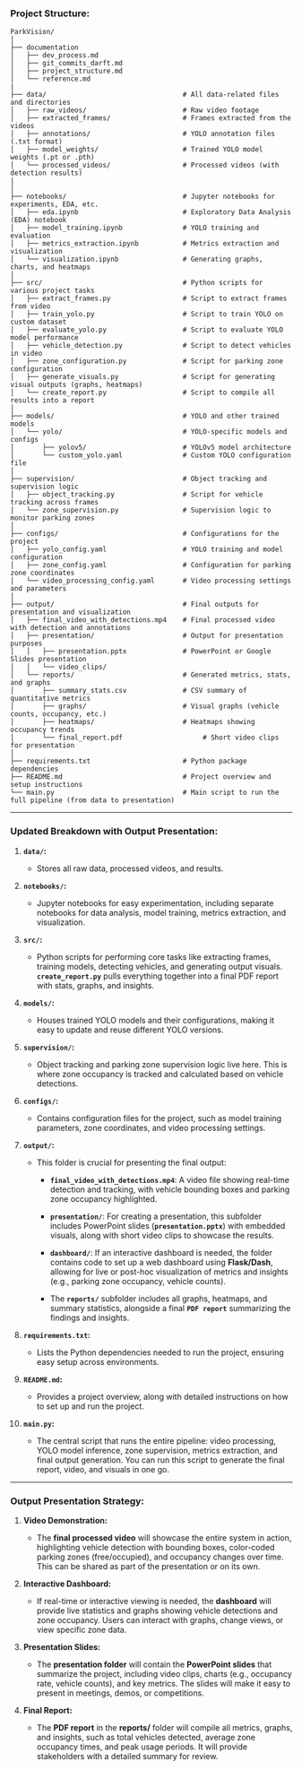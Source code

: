### **Project Structure:**

```
ParkVision/
│
├── documentation
│   ├── dev_process.md
│   ├── git_commits_darft.md
│   ├── project_structure.md
│   └── reference.md
|
├── data/                                  # All data-related files and directories
│   ├── raw_videos/                        # Raw video footage
│   ├── extracted_frames/                  # Frames extracted from the videos
│   ├── annotations/                       # YOLO annotation files (.txt format)
│   ├── model_weights/                     # Trained YOLO model weights (.pt or .pth)
│   └── processed_videos/                  # Processed videos (with detection results)
|
│
├── notebooks/                             # Jupyter notebooks for experiments, EDA, etc.
│   ├── eda.ipynb                          # Exploratory Data Analysis (EDA) notebook
│   ├── model_training.ipynb               # YOLO training and evaluation
│   ├── metrics_extraction.ipynb           # Metrics extraction and visualization
│   └── visualization.ipynb                # Generating graphs, charts, and heatmaps
│
├── src/                                   # Python scripts for various project tasks
│   ├── extract_frames.py                  # Script to extract frames from video
│   ├── train_yolo.py                      # Script to train YOLO on custom dataset
│   ├── evaluate_yolo.py                   # Script to evaluate YOLO model performance
│   ├── vehicle_detection.py               # Script to detect vehicles in video
│   ├── zone_configuration.py              # Script for parking zone configuration
│   ├── generate_visuals.py                # Script for generating visual outputs (graphs, heatmaps)
│   └── create_report.py                   # Script to compile all results into a report
│
├── models/                                # YOLO and other trained models
│   └── yolo/                              # YOLO-specific models and configs
│       ├── yolov5/                        # YOLOv5 model architecture
│       └── custom_yolo.yaml               # Custom YOLO configuration file
│
├── supervision/                           # Object tracking and supervision logic
│   ├── object_tracking.py                 # Script for vehicle tracking across frames
│   └── zone_supervision.py                # Supervision logic to monitor parking zones
│
├── configs/                               # Configurations for the project
│   ├── yolo_config.yaml                   # YOLO training and model configuration
│   ├── zone_config.yaml                   # Configuration for parking zone coordinates
│   └── video_processing_config.yaml       # Video processing settings and parameters
│
├── output/                                # Final outputs for presentation and visualization
│   ├── final_video_with_detections.mp4    # Final processed video with detection and annotations
│   ├── presentation/                      # Output for presentation purposes
│   │   ├── presentation.pptx              # PowerPoint or Google Slides presentation
│   │   └── video_clips/
│   └── reports/                           # Generated metrics, stats, and graphs
│       ├── summary_stats.csv              # CSV summary of quantitative metrics
│       ├── graphs/                        # Visual graphs (vehicle counts, occupancy, etc.)
│       ├── heatmaps/                      # Heatmaps showing occupancy trends
│       └── final_report.pdf                    # Short video clips for presentation
│
├── requirements.txt                       # Python package dependencies
├── README.md                              # Project overview and setup instructions
└── main.py                                # Main script to run the full pipeline (from data to presentation)

```

---

### **Updated Breakdown with Output Presentation:**

1. **`data/`:**

   - Stores all raw data, processed videos, and results. 

2. **`notebooks/`:**

   - Jupyter notebooks for easy experimentation, including separate notebooks for data analysis, model training, metrics extraction, and visualization.

3. **`src/`:**

   - Python scripts for performing core tasks like extracting frames, training models, detecting vehicles, and generating output visuals. **`create_report.py`** pulls everything together into a final PDF report with stats, graphs, and insights.

4. **`models/`:**

   - Houses trained YOLO models and their configurations, making it easy to update and reuse different YOLO versions.

5. **`supervision/`:**

   - Object tracking and parking zone supervision logic live here. This is where zone occupancy is tracked and calculated based on vehicle detections.

6. **`configs/`:**

   - Contains configuration files for the project, such as model training parameters, zone coordinates, and video processing settings.

7. **`output/`:**

   - This folder is crucial for presenting the final output:
     - **`final_video_with_detections.mp4`**: A video file showing real-time detection and tracking, with vehicle bounding boxes and parking zone occupancy highlighted.
     - **`presentation/`**: For creating a presentation, this subfolder includes PowerPoint slides (**`presentation.pptx`**) with embedded visuals, along with short video clips to showcase the results.
     - **`dashboard/`**: If an interactive dashboard is needed, the folder contains code to set up a web dashboard using **Flask/Dash**, allowing for live or post-hoc visualization of metrics and insights (e.g., parking zone occupancy, vehicle counts).

     - The **`reports/`** subfolder includes all graphs, heatmaps, and summary statistics, alongside a final **`PDF report`** summarizing the findings and insights.

8. **`requirements.txt`:**

   - Lists the Python dependencies needed to run the project, ensuring easy setup across environments.

9. **`README.md`:**

   - Provides a project overview, along with detailed instructions on how to set up and run the project.

10. **`main.py`:**
    - The central script that runs the entire pipeline: video processing, YOLO model inference, zone supervision, metrics extraction, and final output generation. You can run this script to generate the final report, video, and visuals in one go.

---

### **Output Presentation Strategy:**

1. **Video Demonstration:**

   - The **final processed video** will showcase the entire system in action, highlighting vehicle detection with bounding boxes, color-coded parking zones (free/occupied), and occupancy changes over time. This can be shared as part of the presentation or on its own.

2. **Interactive Dashboard:**

   - If real-time or interactive viewing is needed, the **dashboard** will provide live statistics and graphs showing vehicle detections and zone occupancy. Users can interact with graphs, change views, or view specific zone data.

3. **Presentation Slides:**

   - The **presentation folder** will contain the **PowerPoint slides** that summarize the project, including video clips, charts (e.g., occupancy rate, vehicle counts), and key metrics. The slides will make it easy to present in meetings, demos, or competitions.

4. **Final Report:**
   - The **PDF report** in the **reports/** folder will compile all metrics, graphs, and insights, such as total vehicles detected, average zone occupancy times, and peak usage periods. It will provide stakeholders with a detailed summary for review.
